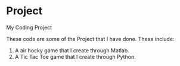 # Project
My Coding Project

These code are some of the Project that I have done. These include:
1. A air hocky  game that I create through Matlab.
2. A Tic Tac Toe game that I create through Python.
